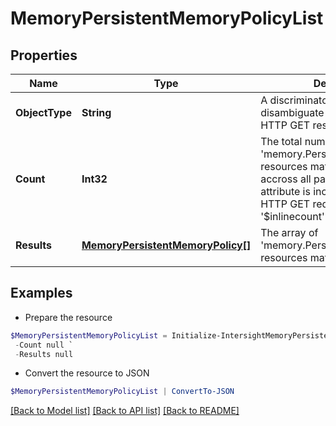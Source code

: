 # MemoryPersistentMemoryPolicyList
## Properties

Name | Type | Description | Notes
------------ | ------------- | ------------- | -------------
**ObjectType** | **String** | A discriminator value to disambiguate the schema of a HTTP GET response body. | 
**Count** | **Int32** | The total number of &#39;memory.PersistentMemoryPolicy&#39; resources matching the request, accross all pages. The &#39;Count&#39; attribute is included when the HTTP GET request includes the &#39;$inlinecount&#39; parameter. | [optional] 
**Results** | [**MemoryPersistentMemoryPolicy[]**](MemoryPersistentMemoryPolicy.md) | The array of &#39;memory.PersistentMemoryPolicy&#39; resources matching the request. | [optional] 

## Examples

- Prepare the resource
```powershell
$MemoryPersistentMemoryPolicyList = Initialize-IntersightMemoryPersistentMemoryPolicyList  -ObjectType null `
 -Count null `
 -Results null
```

- Convert the resource to JSON
```powershell
$MemoryPersistentMemoryPolicyList | ConvertTo-JSON
```

[[Back to Model list]](../README.md#documentation-for-models) [[Back to API list]](../README.md#documentation-for-api-endpoints) [[Back to README]](../README.md)

